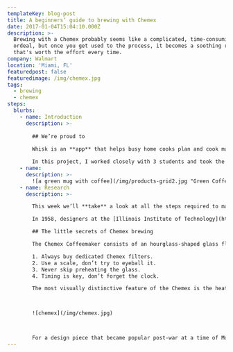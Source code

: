 ```yaml
---
templateKey: blog-post
title: A beginners’ guide to brewing with Chemex
date: 2017-01-04T15:04:10.000Z
description: >-
  Brewing with a Chemex probably seems like a complicated, time-consuming
  ordeal, but once you get used to the process, it becomes a soothing ritual
  that's worth the effort every time.
company: Walmart
location: 'Miami, FL'
featuredpost: false
featuredimage: /img/chemex.jpg
tags:
  - brewing
  - chemex
steps:
  blurbs:
    - name: Introduction
      description: >-
        
        ## We’re proud to
        
        Whisk is an **app** that helps busy home cooks plan and cook multiple dishes efficiently for their friends and family. It keeps track of your available ingredients, provide relevant _recipe_ suggestions, and simplifies the cooking process by merging all the instructions into a single list of [google](www.google.com) steps.

        In this project, I worked closely with 3 students and took the lead to design our deliverables and the visuals of the application. Later on, I took the initiative to redesign the whole app. See the final work.
    - name: 
      description: >-
        ![a green mug with coffee](/img/products-grid2.jpg "Green Coffee")
    - name: Research
      description: >-

        This week we’ll **take** a look at all the steps required to make astonishing coffee with a Chemex at home. The Chemex Coffeemaker is a manual, pour-over style glass-container coffeemaker that Peter Schlumbohm invented in 1941, and which continues to be manufactured by the Chemex Corporation in Chicopee, Massachusetts.

        In 1958, designers at the [Illinois Institute of Technology](https://www.spacefarm.digital) said that the Chemex Coffeemaker is _"one of the best-designed products of modern times"_, and so is included in the collection of the Museum of Modern Art in New York City.

        ## The little secrets of Chemex brewing

        The Chemex Coffeemaker consists of an hourglass-shaped glass flask with a conical funnel-like neck (rather than the cylindrical neck of an Erlenmeyer flask) and uses proprietary filters, made of bonded paper (thicker-gauge paper than the standard paper filters for a drip-method coffeemaker) that removes most of the coffee oils, brewing coffee with a taste that is different than coffee brewed in other coffee-making systems; also, the thicker paper of the Chemex coffee filters may assist in removing cafestol, a cholesterol-containing compound found in coffee oils. Here’s three important tips newbies forget about.

        1. Always buy dedicated Chemex filters.
        2. Use a scale, don’t try to eyeball it.
        3. Never skip preheating the glass.
        4. Timing is key, don’t forget the clock.

        The most visually distinctive feature of the Chemex is the heatproof wooden collar around the neck, allowing it to be handled and poured when full of hot water. This is turned, then split in two to allow it to fit around the glass neck. The two pieces are held loosely in place by a tied leather thong. The pieces are not tied tightly and can still move slightly, retained by the shape of the conical glass.



        ![chemex](/img/chemex.jpg)



        For a design piece that became popular post-war at a time of Modernism and precision manufacture, this juxtaposition of natural wood and the organic nature of a hand-tied knot with the laboratory nature of glassware was a distinctive feature of its appearance.
---
```

